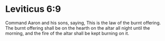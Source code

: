 # Leviticus 6:9

Command Aaron and his sons, saying, This is the law of the burnt offering. The burnt offering shall be on the hearth on the altar all night until the morning, and the fire of the altar shall be kept burning on it.
